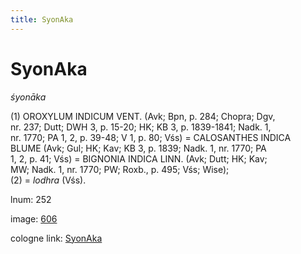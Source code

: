 ```yaml
---
title: SyonAka
---
```


# SyonAka

<i>śyonāka</i>  <div n="P" />(1) <bot>OROXYLUM INDICUM VENT.</bot> (Avk; Bpn, p. 284; Chopra; Dgv, <div n="lb" />nr. 237; Dutt; DWH 3, p. 15-20; HK; KB 3, p. 1839-1841; Nadk. 1, <div n="lb" />nr. 1770; PA 1, 2, p. 39-48; V 1, p. 80; Vśs) = <bot>CALOSANTHES INDICA <div n="lb" />BLUME</bot> (Avk; Gul; HK; Kav; KB 3, p. 1839; Nadk. 1, nr. 1770; PA <div n="lb" />1, 2, p. 41; Vśs) = <bot>BIGNONIA INDICA LINN.</bot> (Avk; Dutt; HK; Kav; <div n="lb" />MW; Nadk. 1, nr. 1770; PW; Roxb., p. 495; Vśs; Wise); <div n="P" />(2) = <i>lodhra</i> (Vśs).

lnum: 252

image: [606](https://www.sanskrit-lexicon.uni-koeln.de/scans/csl-apidev/servepdf.php?dict=snp&page=606)

cologne link: [SyonAka](https://sanskrit-lexicon.uni-koeln.de/scans/csl-apidev/getword.php?dict=snp&key=SyonAka)

